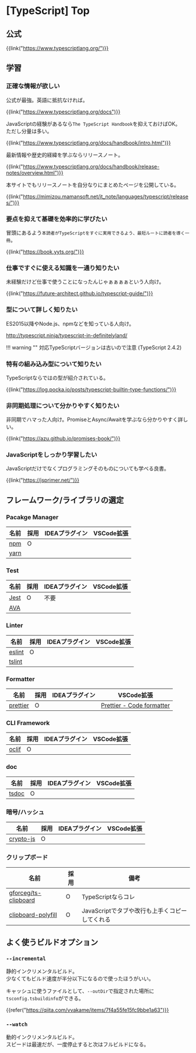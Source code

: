 # [TypeScript] Top


公式
----

{{link("https://www.typescriptlang.org/")}}


学習
----

### 正確な情報が欲しい

公式が最強。英語に抵抗なければ。

{{link("https://www.typescriptlang.org/docs")}}

JavaScriptの経験があるなら`The TypeScript Handbook`を抑えておけばOK。  
ただし分量は多い。

{{link("https://www.typescriptlang.org/docs/handbook/intro.html")}}

最新情報や歴史的経緯を学ぶならリリースノート。

{{link("https://www.typescriptlang.org/docs/handbook/release-notes/overview.html")}}

本サイトでもリリースノートを自分なりにまとめたページを公開している。

{{link("https://mimizou.mamansoft.net/it_note/languages/typescript/releases/")}}

### 要点を抑えて基礎を効率的に学びたい

冒頭にあるよう`本読者がTypeScriptをすぐに実用できるよう、最短ルートに読者を導く一冊`。

{{link("https://book.yyts.org/")}}

### 仕事ですぐに使える知識を一通り知りたい

未経験だけど仕事で使うことになったんじゃぁぁぁぁという人向け。

{{link("https://future-architect.github.io/typescript-guide/")}}

### 型について詳しく知りたい

ES2015以降やNode.js、npmなどを知っている人向け。

http://typescript.ninja/typescript-in-definitelyland/

!!! warning ""
    対応TypeScriptバージョンは古いので注意 (TypeScript 2.4.2)

### 特有の組み込み型について知りたい

TypeScriptならではの型が紹介されている。

{{link("https://log.pocka.io/posts/typescript-builtin-type-functions/")}}

### 非同期処理について分かりやすく知りたい

非同期でハマった人向け。PromiseとAsync/Awaitを学ぶなら分かりやすく詳しい。

{{link("https://azu.github.io/promises-book/")}}

### JavaScriptをしっかり学習したい

JavaScriptだけでなくプログラミングそのものについても学べる良書。

{{link("https://jsprimer.net/")}}


フレームワーク/ライブラリの選定
-------------------------------

### Pacakge Manager

|  名前  | 採用 | IDEAプラグイン | VSCode拡張 |
| ------ | ---- | -------------- | ---------- |
| [npm]  | O    |                |            |
| [yarn] |      |                |            |

[npm]: https://www.npmjs.com/
[yarn]: https://yarnpkg.com/ja/


### Test

|  名前  | 採用 | IDEAプラグイン | VSCode拡張 |
| ------ | ---- | -------------- | ---------- |
| [Jest] | O    | 不要           |            |
| [AVA]  |      |                |            |

[jest]: https://jestjs.io/ja/
[ava]: https://github.com/avajs/ava


### Linter

|   名前   | 採用 | IDEAプラグイン | VSCode拡張 |
| -------- | ---- | -------------- | ---------- |
| [eslint] | O    |                |            |
| [tslint] |      |                |            |

[eslint]: https://eslint.org/
[tslint]: https://palantir.github.io/tslint/


### Formatter

|    名前    | 採用 | IDEAプラグイン |         VSCode拡張          |
| ---------- | ---- | -------------- | --------------------------- |
| [prettier] | O    |                | [Prettier - Code formatter] |

[prettier]: https://prettier.io/
[Prettier - Code formatter]: https://marketplace.visualstudio.com/items?itemName=esbenp.prettier-vscode


### CLI Framework

|  名前   | 採用 | IDEAプラグイン | VSCode拡張 |
| ------- | ---- | -------------- | ---------- |
| [oclif] | O    |                |            |

[oclif]: https://oclif.io/docs/introduction


### doc

|  名前   | 採用 | IDEAプラグイン | VSCode拡張 |
| ------- | ---- | -------------- | ---------- |
| [tsdoc] | O    |                |            |

[tsdoc]: https://github.com/microsoft/tsdoc

### 暗号/ハッシュ

|    名前     | 採用 | IDEAプラグイン | VSCode拡張 |
| ----------- | ---- | -------------- | ---------- |
| [crypto-js] | O    |                |            |

[crypto-js]: https://github.com/brix/crypto-js

### クリップボード

|          名前          | 採用 |                      備考                      |
| ---------------------- | ---- | ---------------------------------------------- |
| [gforceg/ts-clipboard] | O    | TypeScriptならコレ                             |
| [clipboard-polyfill]   | O    | JavaScriptでタブや改行も上手くコピーしてくれる |

[gforceg/ts-clipboard]: https://github.com/gforceg/ts-clipboard
[clipboard-polyfill]: https://github.com/lgarron/clipboard-polyfill


よく使うビルドオプション
------------------------

### `--incremental`

静的インクリメンタルビルド。  
少なくてもビルド速度が半分以下になるので使ったほうがいい。

キャッシュに使うファイルとして、`--outDir`で指定された場所に`tsconfig.tsbuildinfo`ができる。

{{refer("https://qiita.com/vvakame/items/7f4a55fe15fc9bbe1a63")}}

### `--watch`

動的インクリメンタルビルド。  
スピードは最速だが、一度停止すると次はフルビルドになる。
